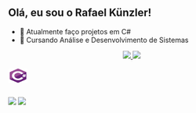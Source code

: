 ## Olá, eu sou o Rafael Künzler!

- 🔭 Atualmente faço projetos em C#
- 🌱 Cursando Análise e Desenvolvimento de Sistemas

<div align="center">
  <a href="https://github.com/RafaelKunzler">
  <img width="42%" src="https://github-readme-stats.vercel.app/api?username=RafaelKunzler&show_icons=true&theme=dracula&include_all_commits=true&count_private=true"/>
  <img width="50%"  src="https://github-readme-stats.vercel.app/api/top-langs/?username=RafaelKunzler&layout=compact&langs_count=7&theme=dracula"/>
</div>

<div style="display: inline_block"><br>
   <img align="center" alt="Rafa-Csharp" height="30" width="40" src="https://raw.githubusercontent.com/devicons/devicon/master/icons/csharp/csharp-original.svg">
</div>

##

<div>
  <a href = "mailto:rafaelkunzler@gmail.com"><img src="https://img.shields.io/badge/-Gmail-%23333?style=for-the-badge&logo=gmail&logoColor=white" target="_blank"></a>
  <a href="https://www.linkedin.com/in/rafael-rodrigues-do-patroc%C3%ADnio-nunes-3984921a2/" target="_blank"><img src="https://img.shields.io/badge/-LinkedIn-%230077B5?style=for-the-badge&logo=linkedin&logoColor=white" target="_blank"></a> 
</div>
